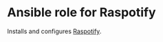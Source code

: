 # Ansible role for Raspotify

Installs and configures [Raspotify](https://github.com/dtcooper/raspotify).
